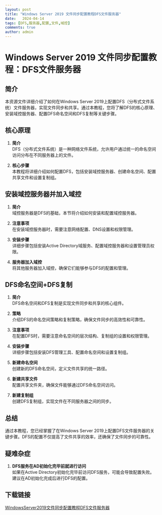 ```yaml
---
layout: post
title: "Windows Server 2019 文件同步配置教程DFS文件服务器"
date:   2024-04-14
tags: [DFS,服务器,配置,文件,域控]
comments: true
author: admin
---
```

# Windows Server 2019 文件同步配置教程：DFS文件服务器

## 简介
本资源文件详细介绍了如何在Windows Server 2019上配置DFS（分布式文件系统）文件服务器，实现文件同步和共享。通过本教程，您将了解DFS的核心原理、安装域控服务器、配置DFS命名空间和DFS复制等关键步骤。

## 核心原理
1. **简介**  
   DFS（分布式文件系统）是一种网络文件系统，允许用户通过统一的命名空间访问分布在不同服务器上的文件。

2. **核心步骤**  
   本教程将详细介绍如何配置DFS，包括安装域控服务器、创建命名空间、配置共享文件和设置复制组。

## 安装域控服务器并加入域控
1. **简介**  
   域控服务器是DFS的基础，本节将介绍如何安装和配置域控服务器。

2. **注意事项**  
   在安装域控服务器时，需要注意网络配置、DNS设置和权限管理。

3. **安装步骤**  
   详细步骤包括安装Active Directory域服务、配置域控服务器和设置管理员权限。

4. **服务器加入域控**  
   将其他服务器加入域控，确保它们能够参与DFS的配置和管理。

## DFS命名空间+DFS复制
1. **简介**  
   DFS命名空间和DFS复制是实现文件同步和共享的核心组件。

2. **策略**  
   介绍DFS的命名空间策略和复制策略，确保文件同步的高效性和可靠性。

3. **注意事项**  
   在配置DFS时，需要注意命名空间的层次结构、复制组的设置和权限管理。

4. **安装步骤**  
   详细步骤包括安装DFS管理工具、配置命名空间和设置复制组。

5. **新建命名空间**  
   创建新的DFS命名空间，定义文件共享的统一路径。

6. **新建共享文件**  
   配置共享文件夹，确保文件能够通过DFS命名空间访问。

7. **新建复制组**  
   创建DFS复制组，实现文件在不同服务器之间的同步。

## 总结
通过本教程，您已经掌握了在Windows Server 2019上配置DFS文件服务器的关键步骤。DFS的配置不仅提高了文件共享的效率，还确保了文件同步的可靠性。

## 疑难杂症
1. **DFS服务在AD初始化完毕前就进行访问**  
   如果在Active Directory初始化完毕前访问DFS服务，可能会导致配置失败。建议在AD初始化完成后进行DFS的配置。

## 下载链接

[WindowsServer2019文件同步配置教程DFS文件服务器](https://pan.quark.cn/s/36cd995fa664)
